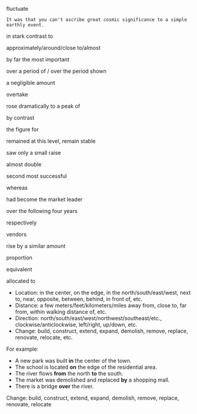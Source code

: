 fluctuate

```
It was that you can't ascribe great cosmic significance to a simple earthly event.
```

in stark contrast to

approximately/around/close to/almost

by far the most important

over a period of / over the period shown

a negligible amount

overtake

rose dramatically to a peak of 

by contrast

the figure for

remained at this level, remain stable

saw only a small raise

almost double

second most successful

whereas 

had become the market leader

over the following four years

respectively

vendors

rise by a similar amount

proportion

equivalent

allocated to





- Location: in the center, on the edge, in the north/south/east/west, next to, near, opposite, between, behind, in front of, etc.
- Distance: a few meters/feet/kilometers/miles away from, close to, far from, within walking distance of, etc.
- Direction: north/south/east/west/northwest/southeast/etc., clockwise/anticlockwise, left/right, up/down, etc.
- Change: build, construct, extend, expand, demolish, remove, replace, renovate, relocate, etc.

For example:

- A new park was built **in** the center of the town.
- The school is located **on** the edge of the residential area.
- The river flows **from** the north **to** the south.
- The market was demolished and replaced **by** a shopping mall.
- There is a bridge **over** the river.

Change: build, construct, extend, expand, demolish, remove, replace, renovate, relocate